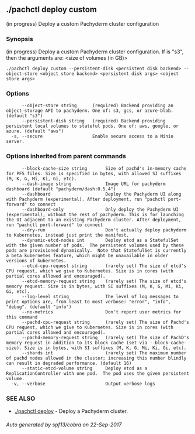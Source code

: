 ## ./pachctl deploy custom

(in progress) Deploy a custom Pachyderm cluster configuration

### Synopsis


(in progress) Deploy a custom Pachyderm cluster configuration.
If <object store backend> is "s3", then the arguments are:
    <volumes> <size of volumes (in GB)> <bucket> <id> <secret> <endpoint>


```
./pachctl deploy custom --persistent-disk <persistent disk backend> --object-store <object store backend> <persistent disk args> <object store args>
```

### Options

```
      --object-store string      (required) Backend providing an object-storage API to pachyderm. One of: s3, gcs, or azure-blob. (default "s3")
      --persistent-disk string   (required) Backend providing persistent local volumes to stateful pods. One of: aws, google, or azure. (default "aws")
  -s, --secure                   Enable secure access to a Minio server.
```

### Options inherited from parent commands

```
      --block-cache-size string       Size of pachd's in-memory cache for PFS files. Size is specified in bytes, with allowed SI suffixes (M, K, G, Mi, Ki, Gi, etc).
      --dash-image string             Image URL for pachyderm dashboard (default "pachyderm/dash:0.5.4")
      --dashboard                     Deploy the Pachyderm UI along with Pachyderm (experimental). After deployment, run "pachctl port-forward" to connect
      --dashboard-only                Only deploy the Pachyderm UI (experimental), without the rest of pachyderm. This is for launching the UI adjacent to an existing Pachyderm cluster. After deployment, run "pachctl port-forward" to connect
      --dry-run                       Don't actually deploy pachyderm to Kubernetes, instead just print the manifest.
      --dynamic-etcd-nodes int        Deploy etcd as a StatefulSet with the given number of pods.  The persistent volumes used by these pods are provisioned dynamically.  Note that StatefulSet is currently a beta kubernetes feature, which might be unavailable in older versions of kubernetes.
      --etcd-cpu-request string       (rarely set) The size of etcd's CPU request, which we give to Kubernetes. Size is in cores (with partial cores allowed and encouraged).
      --etcd-memory-request string    (rarely set) The size of etcd's memory request. Size is in bytes, with SI suffixes (M, K, G, Mi, Ki, Gi, etc).
      --log-level string              The level of log messages to print options are, from least to most verbose: "error", "info", "debug". (default "info")
      --no-metrics                    Don't report user metrics for this command
      --pachd-cpu-request string      (rarely set) The size of Pachd's CPU request, which we give to Kubernetes. Size is in cores (with partial cores allowed and encouraged).
      --pachd-memory-request string   (rarely set) The size of PachD's memory request in addition to its block cache (set via --block-cache-size). Size is in bytes, with SI suffixes (M, K, G, Mi, Ki, Gi, etc).
      --shards int                    (rarely set) The maximum number of pachd nodes allowed in the cluster; increasing this number blindly can result in degraded performance. (default 16)
      --static-etcd-volume string     Deploy etcd as a ReplicationController with one pod.  The pod uses the given persistent volume.
  -v, --verbose                       Output verbose logs
```

### SEE ALSO
* [./pachctl deploy](./pachctl_deploy.md)	 - Deploy a Pachyderm cluster.

###### Auto generated by spf13/cobra on 22-Sep-2017

